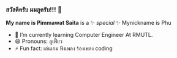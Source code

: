 ### สวัสดีครับ ผมภูครับ!!! 👋

**My name is Pimmawat Saita** is a ✨ _special_ ✨ Mynickname is Phu

- 🌱 I’m currently learning Computer Engineer At RMUTL.
- 😄 Pronouns: ภูเฟี้ยว
- ⚡ Fun fact: เล่นเกม ฟังเพลง ร้องเพลง coding

